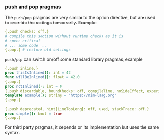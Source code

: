 ### push and pop pragmas

The `push/pop` pragmas are very similar to
the option directive, but are used to override the settings temporarily.
Example:

```nim
{.push checks: off.}
# compile this section without runtime checks as it is
# speed critical
# ... some code ...
{.pop.} # restore old settings
```

`push/pop` can switch on/off some standard
library pragmas, example:

```nim
{.push inline.}
proc thisIsInlined(): int = 42
func willBeInlined(): float = 42.0
{.pop.}
proc notInlined(): int = 9
{.push discardable, boundChecks: off, compileTime, noSideEffect, experimental.}
template example(): string = "https://nim-lang.org"
{.pop.}

{.push deprecated, hint[LineTooLong]: off, used, stackTrace: off.}
proc sample(): bool = true
{.pop.}
```

For third party pragmas, it depends on its implementation but uses the
same syntax.


